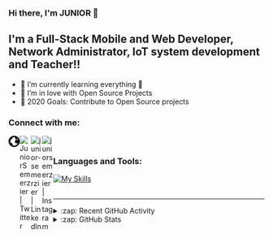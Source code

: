 ### Hi there, I'm JUNIOR 👋

## I'm a Full-Stack Mobile and Web Developer, Network Administrator, IoT system development and Teacher!!

- 🌱 I’m currently learning everything 🤣
- 👯 I’m in love with Open Source Projects
- 🥅 2020 Goals: Contribute to Open Source projects

### Connect with me:

[<img align="left" alt="pilcode.com" width="22px" src="https://raw.githubusercontent.com/iconic/open-iconic/master/svg/globe.svg" />][website]
[<img align="left" alt="JuniorSemerzier | Twitter" width="22px" src="https://cdn.jsdelivr.net/npm/simple-icons@v3/icons/twitter.svg" />][twitter]
[<img align="left" alt="junior-semerzier | LinkedIn" width="22px" src="https://cdn.jsdelivr.net/npm/simple-icons@v3/icons/linkedin.svg" />][linkedin]
[<img align="left" alt="juniorsemerzier | Instagram" width="22px" src="https://cdn.jsdelivr.net/npm/simple-icons@v3/icons/instagram.svg" />][instagram]

<br />

### Languages and Tools:



[![My Skills](https://skillicons.dev/icons?i=c,cpp,ts,js,py,css,sass,html,nodejs,flask,raspberrypi,postman,vscode,regex,bootstrap,tailwind,emotion,nginx,git,github,gitlab,graphql,prisma,mongodb,mysql,postgres,heroku,deno,nodejs,express,apollo,alpinejs,matlab,r,octave,nextjs,react,django,angular,docker,arduino,blender,unity,linux,figma&theme=light)](https://skillicons.dev)
<br />
<br />

---

<details>
  <summary>:zap: Recent GitHub Activity</summary>
  
<!--START_SECTION:activity-->
<!--1. ❌ Closed PR [#14](https://github.com/codeSTACKr/codeSTACKr/pull/14) in [codeSTACKr/codeSTACKr](https://github.com/codeSTACKr/codeSTACKr)
2. 🗣 Commented on [#14](https://github.com/codeSTACKr/codeSTACKr/issues/14) in [codeSTACKr/codeSTACKr](https://github.com/codeSTACKr/codeSTACKr)
3. ❌ Closed PR [#7](https://github.com/codeSTACKr/codeSTACKr/pull/7) in [codeSTACKr/codeSTACKr](https://github.com/codeSTACKr/codeSTACKr)
4. 🎉 Merged PR [#6](https://github.com/codeSTACKr/codeSTACKr/pull/6) in [codeSTACKr/codeSTACKr](https://github.com/codeSTACKr/codeSTACKr)
5. 💪 Opened PR [#259](https://github.com/florinpop17/app-ideas/pull/259) in [florinpop17/app-ideas](https://github.com/florinpop17/app-ideas)-->
<!--END_SECTION:activity-->

</details>

<details>
  <summary>:zap: GitHub Stats</summary>

  <!--<img align="left" alt="codeSTACKr's GitHub Stats" src="https://github-readme-stats.codestackr.vercel.app/api?username=codeSTACKr&show_icons=true&hide_border=true" />-->

</details>

[website]: https://pilcode.com
[twitter]: https://twitter.com/juniorsemerzier
[instagram]: https://instagram.com/jr_semerzier
[linkedin]: https://linkedin.com/in/junior-semerzier
[webdevplaylist]: https://www.youtube.com/playlist?list=PLkwxH9e_vrAJ0WbEsFA9W3I1W-g_BTsbt
[jsplaylist]: https://www.youtube.com/playlist?list=PLkwxH9e_vrALRJKu7wfXby3MKeflhTu6B
[cssplaylist]: https://www.youtube.com/playlist?list=PLkwxH9e_vrALSdvZuEh6gqQdmDoDIoqz4
[reactplaylist]: https://www.youtube.com/playlist?list=PLkwxH9e_vrAK4TdffpxKY3QGyHCpxFcQ0
